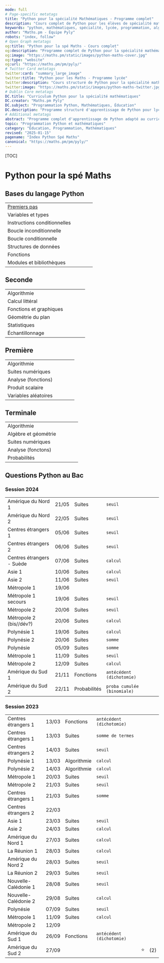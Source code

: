 ```yaml
---
mode: full
# Page-specific metatags
title: "Python pour la spécialité Mathématiques - Programme complet"
description: "Cours complet de Python pour les élèves de spécialité mathématiques. De la seconde à la terminale, apprenez la programmation appliquée aux mathématiques."
keywords: "python, mathématiques, spécialité, lycée, programmation, algorithmes, statistiques, probabilités, analyse"
author: "Maths.pm - Équipe Pyly"
robots: "index, follow"
# Open Graph metatags
og:title: "Python pour la spé Maths - Cours complet"
og:description: "Programme complet de Python pour la spécialité mathématiques au lycée. Bases du langage, algorithmes, statistiques et plus."
og:image: "https://maths.pm/static/images/python-maths-cover.jpg"
og:type: "website"
og:url: "https://maths.pm/pm/pyly/"
# Twitter Card metatags
twitter:card: "summary_large_image"
twitter:title: "Python pour les Maths - Programme lycée"
twitter:description: "Cours structuré de Python pour la spécialité mathématiques"
twitter:image: "https://maths.pm/static/images/python-maths-twitter.jpg"
# Dublin Core metatags
DC.title: "Curriculum Python pour la spécialité mathématiques"
DC.creator: "Maths.pm Pyly"
DC.subject: "Programmation Python, Mathématiques, Éducation"
DC.description: "Programme structuré d'apprentissage de Python pour lycéens"
# Additional metatags
abstract: "Programme complet d'apprentissage de Python adapté au curriculum de spécialité mathématiques"
topic: "Programmation Python et mathématiques"
category: "Éducation, Programmation, Mathématiques"
revised: "2025-01-15"
pagename: "Index Python Spé Maths"
canonical: "https://maths.pm/pm/pyly/"
---
```


[TOC]

# Python pour la spé Maths

<!-- # Types: int, float, bool, str -->

<!-- {: .lead} -->

## Bases du langage Python

|                                                                               |     |     |     |     |
| ----------------------------------------------------------------------------- | --- | --- | --- | --- |
| <a href="/content/block/pyly/bases_python/premiers_pas.md"> Premiers pas </a> |     |     |     |     |
| <a> Variables et types </a>                                                   |     |     |     |     |
| <a> Instructions conditionnelles </a>                                         |     |     |     |     |
| <a> Boucle inconditionnelle </a>                                              |     |     |     |     |
| <a> Boucle conditionnelle </a>                                                |     |     |     |     |
| <a> Structures de données </a>                                                |     |     |     |     |
| <a> Fonctions </a>                                                            |     |     |     |     |
| <a> Modules et bibliothèques </a>                                             |     |     |     |     |

## Seconde

|                                 |     |     |     |     |
| ------------------------------- | --- | --- | --- | --- |
| <a> Algorithmie</a>             |     |     |     |     |
| <a> Calcul littéral</a>         |     |     |     |     |
| <a> Fonctions et graphiques</a> |     |     |     |     |
| <a> Géométrie du plan</a>       |     |     |     |     |
| <a> Statistiques</a>            |     |     |     |     |
| <a> Échantillonnage</a>         |     |     |     |     |

## Première

|                               |     |     |     |     |
| ----------------------------- | --- | --- | --- | --- |
| <a> Algorithmie</a>           |     |     |     |     |
| <a> Suites numériques </a>    |     |     |     |     |
| <a> Analyse (fonctions) </a>  |     |     |     |     |
| <a> Produit scalaire</a>      |     |     |     |     |
| <a> Variables aléatoires </a> |     |     |     |     |

## Terminale

|                              |     |     |     |     |
| ---------------------------- | --- | --- | --- | --- |
| <a> Algorithmie</a>          |     |     |     |     |
| <a> Algèbre et géométrie</a> |     |     |     |     |
| <a> Suites numériques</a>    |     |     |     |     |
| <a> Analyse (fonctons) </a>  |     |     |     |     |
| <a> Probabilités</a>         |     |     |     |     |

## Questions Python au Bac

### Session 2024

|                                    |                  |              |                             |     |
| ---------------------------------- | ---------------- | ------------ | --------------------------- | --- |
| <a> Amérique du Nord 1 </a>        | <fmo>21/05</fmo> | Suites       | `seuil`                     |     |
| <a> Amérique du Nord 2 </a>        | <fmo>22/05</fmo> | Suites       | `seuil`                     |     |
| <a> Centres étrangers 1 </a>       | <fmo>05/06</fmo> | Suites       | `seuil`                     |     |
| <a> Centres étrangers 2 </a>       | <fmo>06/06</fmo> | Suites       | `seuil`                     |     |
| <a> Centres étrangers - Suède </a> | <fmo>07/06</fmo> | Suites       | `calcul`                    |     |
| <a> Asie 1 </a>                    | <fmo>10/06</fmo> | Suites       | `calcul`                    |     |
| <a> Asie 2 </a>                    | <fmo>11/06</fmo> | Suites       | `seuil`                     |     |
| <a> Métropole 1 </a>               | <fmo>19/06</fmo> |              |                             |     |
| <a> Métropole 1 secours </a>       | <fmo>19/06</fmo> | Suites       | `seuil`                     |     |
| <a> Métropole 2 </a>               | <fmo>20/06</fmo> | Suites       | `seuil`                     |     |
| <a> Métropole 2 (bis//dév?) </a>   | <fmo>20/06</fmo> | Suites       | `calcul`                    |     |
| <a> Polynésie 1 </a>               | <fmo>19/06</fmo> | Suites       | `calcul`                    |     |
| <a> Polynésie 2 </a>               | <fmo>20/06</fmo> | Suites       | `somme`                     |     |
| <a> Polynésie </a>                 | <fmo>05/09</fmo> | Suites       | `somme`                     |     |
| <a> Métropole 1 </a>               | <fmo>11/09</fmo> | Suites       | `seuil`                     |     |
| <a> Métropole 2 </a>               | <fmo>12/09</fmo> | Suites       | `calcul`                    |     |
| <a> Amérique du Sud 1 </a>         | <fmo>21/11</fmo> | Fonctions    | `antécédent (dichotomie)`   |     |
| <a> Amérique du Sud 2 </a>         | <fmo>22/11</fmo> | Probabilités | `proba cumulée (binomiale)` |     |

### Session 2023

|                             |                  |             |                           |     |     |
| --------------------------- | ---------------- | ----------- | ------------------------- | --- | --- |
| <a>Centres étrangers 1<a>   | <fmo>13/03</fmo> | Fonctions   | `antécédent (dichotomie)` |     |     |
| <a>Centres étrangers 1 <a>  | <fmo>13/03</fmo> | Suites      | `somme de termes`         |     |     |
| <a>Centres étrangers 2 <a>  | <fmo>14/03</fmo> | Suites      | `seuil`                   |     |     |
| <a>Polynésie 1 <a>          | <fmo>13/03</fmo> | Algorithmie | `calcul`                  |     |     |
| <a>Polynésie 2 <a>          | <fmo>14/03</fmo> | Algorithmie | `calcul`                  |     |     |
| <a>Métropole 1 <a>          | <fmo>20/03</fmo> | Suites      | `seuil`                   |     |     |
| <a>Métropole 2 <a>          | <fmo>21/03</fmo> | Suites      | `seuil`                   |     |     |
| <a>Centres étrangers 1 <a>  | <fmo>21/03</fmo> | Suites      | `somme`                   |     |     |
| <a>Centres étrangers 2 <a>  | <fmo>22/03</fmo> |             |                           |     |     |
| <a>Asie 1 <a>               | <fmo>23/03</fmo> | Suites      | `seuil`                   |     |     |
| <a>Asie 2 <a>               | <fmo>24/03</fmo> | Suites      | `calcul`                  |     |     |
| <a>Amérique du Nord 1 <a>   | <fmo>27/03</fmo> | Suites      | `calcul`                  |     |     |
| <a>La Réunion 1 <a>         | <fmo>28/03</fmo> | Suites      | `calcul`                  |     |     |
| <a>Amérique du Nord 2 <a>   | <fmo>28/03</fmo> | Suites      | `seuil`                   |     |     |
| <a>La Réunion 2 <a>         | <fmo>29/03</fmo> | Suites      | `seuil`                   |     |     |
| <a>Nouvelle-Calédonie 1 <a> | <fmo>28/08</fmo> | Suites      | `seuil`                   |     |     |
| <a>Nouvelle-Calédonie 2 <a> | <fmo>29/08</fmo> | Suites      | `calcul`                  |     |     |
| <a>Polynésie <a>            | <fmo>07/09</fmo> | Suites      | `seuil`                   |     |     |
| <a>Métropole 1 <a>          | <fmo>11/09</fmo> | Suites      | `calcul`                  |     |     |
| <a>Métropole 2 <a>          | <fmo>12/09</fmo> |             |                           |     |     |
| <a>Amérique du Sud 1 <a>    | <fmo>26/09</fmo> | Fonctions   | `antécédent (dichotomie)` |     |     |
| <a>Amérique du Sud 2 <a>    | <fmo>27/09</fmo> |             |                           | ⭐️ | (2) |
